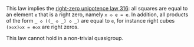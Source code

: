 This law implies the [right-zero unipotence law 316](https://teorth.github.io/equational_theories/implications/?316): all squares are equal to an element `e` that is a right zero, namely `x ◇ e = e`.  In addition, all products of the form `_ ◇ ((_ ◇ _) ◇ _)` are equal to `e`, for instance right cubes `(x◇x)◇x = e◇x` are right zeros.

This law cannot hold in a non-trivial quasigroup.
